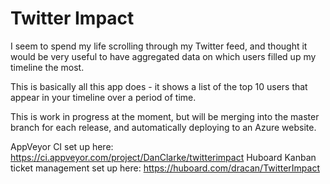 # Twitter Impact

I seem to spend my life scrolling through my Twitter feed, and thought it would be very useful to have aggregated data on which users filled up my timeline the most.

This is basically all this app does - it shows a list of the top 10 users that appear in your timeline over a period of time.

This is work in progress at the moment, but will be merging into the master branch for each release, and automatically deploying to an Azure website.

AppVeyor CI set up here: https://ci.appveyor.com/project/DanClarke/twitterimpact
Huboard Kanban ticket management set up here: https://huboard.com/dracan/TwitterImpact
